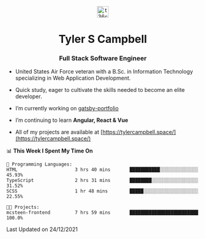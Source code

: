 <p align="center">
<a href="https://www.linkedin.com/in/t36campbell" target="blank"><img align="center" src="https://ik.imagekit.io/t36campbell/Portfolio/linkedin.png.original_m8bbGgPh6.png" alt="t36campbell" height="30" width="30" /></a>
</p>
<h1 align="center">Tyler S Campbell</h1>
<h3 align="center">Full Stack Software Engineer</h3>

* United States Air Force veteran with a B.Sc. in Information Technology specializing in Web Application Development. 

* Quick study, eager to cultivate the skills needed to become an elite developer.

* I’m currently working on [gatsby-portfolio](https://github.com/t36campbell/gatsby-portfolio)

* I’m continuing to learn **Angular, React & Vue**

* All of my projects are available at [https://tylercampbell.space/](https://tylercampbell.space/)

<!--START_SECTION:waka-->
📊 **This Week I Spent My Time On** 

```text
💬 Programming Languages: 
HTML                     3 hrs 40 mins       ███████████░░░░░░░░░░░░░░   45.93% 
TypeScript               2 hrs 31 mins       ████████░░░░░░░░░░░░░░░░░   31.52% 
SCSS                     1 hr 48 mins        █████░░░░░░░░░░░░░░░░░░░░   22.55%

🐱‍💻 Projects: 
mcsteen-frontend         7 hrs 59 mins       █████████████████████████   100.0%

```


 Last Updated on 24/12/2021
<!--END_SECTION:waka-->
